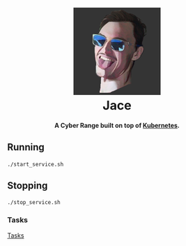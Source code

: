 <h1 align="center">
  <br>
  <img src="docs/Jace_logo_v4.png" width="200"></a>
  <br>
  Jace
  <br>
</h1>
<h4 align="center">A Cyber Range built on top of <a href="https://kubernetes.io/" target="_blank">Kubernetes</a>.</h4>


## Running
```
./start_service.sh
```

## Stopping
```
./stop_service.sh
```

### Tasks
[Tasks](https://trello.com/b/IZzbDw3K/jace)
